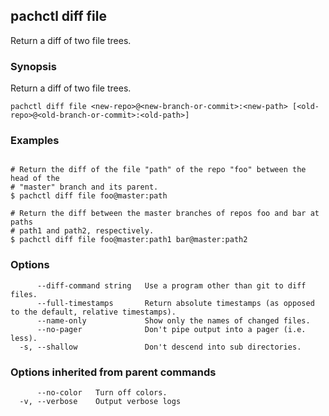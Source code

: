 ## pachctl diff file

Return a diff of two file trees.

### Synopsis


Return a diff of two file trees.

```
pachctl diff file <new-repo>@<new-branch-or-commit>:<new-path> [<old-repo>@<old-branch-or-commit>:<old-path>]
```

### Examples

```

# Return the diff of the file "path" of the repo "foo" between the head of the
# "master" branch and its parent.
$ pachctl diff file foo@master:path

# Return the diff between the master branches of repos foo and bar at paths
# path1 and path2, respectively.
$ pachctl diff file foo@master:path1 bar@master:path2
```

### Options

```
      --diff-command string   Use a program other than git to diff files.
      --full-timestamps       Return absolute timestamps (as opposed to the default, relative timestamps).
      --name-only             Show only the names of changed files.
      --no-pager              Don't pipe output into a pager (i.e. less).
  -s, --shallow               Don't descend into sub directories.
```

### Options inherited from parent commands

```
      --no-color   Turn off colors.
  -v, --verbose    Output verbose logs
```


